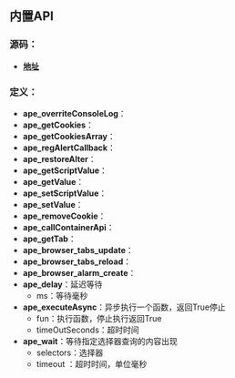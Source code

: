 ## 内置API

### 源码：
* **[地址](https://github.com/TamperApe/TamperApe/blob/master/src/userscripts/api.js)** 

### 定义：
* **ape_overriteConsoleLog**：
* **ape_getCookies**：
* **ape_getCookiesArray**：
* **ape_regAlertCallback**：
* **ape_restoreAlter**：
* **ape_getScriptValue**：
* **ape_getValue**：
* **ape_setScriptValue**：
* **ape_setValue**：
* **ape_removeCookie**：
* **ape_callContainerApi**：
* **ape_getTab**：
* **ape_browser_tabs_update**：
* **ape_browser_tabs_reload**：
* **ape_browser_alarm_create**：
* **ape_delay**：延迟等待
    * ms：等待毫秒
* **ape_executeAsync**：异步执行一个函数，返回True停止
    * fun：执行函数，停止执行返回True
    * timeOutSeconds：超时时间
* **ape_wait**：等待指定选择器查询的内容出现
    * selectors：选择器
    * timeout ：超时时间，单位毫秒
